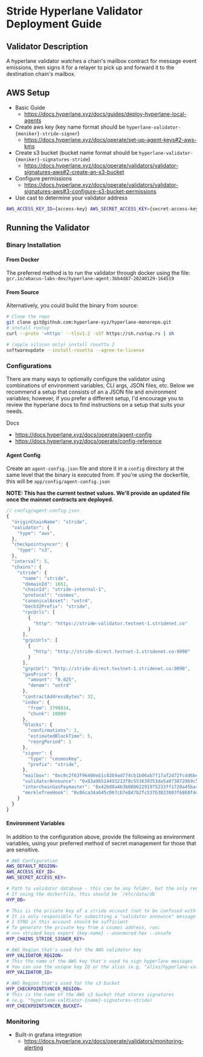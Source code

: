 # Stride Hyperlane Validator Deployment Guide
## Validator Description
A hyperlane validator watches a chain's mailbox contract for message event emissions, then signs it for a relayer to pick up and forward it to the destination chain's mailbox.


## AWS Setup
* Basic Guide
    * https://docs.hyperlane.xyz/docs/guides/deploy-hyperlane-local-agents
* Create aws key (key name format should be `hyperlane-validator-{moniker}-stride-signer`)
    * https://docs.hyperlane.xyz/docs/operate/set-up-agent-keys#2-aws-kms
* Create s3 bucket (bucket name format should be `hyperlane-validator-{moniker}-signatures-stride`)
    * https://docs.hyperlane.xyz/docs/operate/validators/validator-signatures-aws#2-create-an-s3-bucket
* Configure permissions
    * https://docs.hyperlane.xyz/docs/operate/validators/validator-signatures-aws#3-configure-s3-bucket-permissions
* Use cast to determine your validator address
```bash
AWS_ACCESS_KEY_ID={access-key} AWS_SECRET_ACCESS_KEY={secret-access-key} AWS_DEFAULT_REGION={aws-region} AWS_KMS_KEY_ID=alias/hyperlane-validator-{moniker}-stride-signer cast wallet address --aws
```


## Running the Validator
### Binary Installation

#### From Docker
The preferred method is to run the validator through docker using the file: `gcr.io/abacus-labs-dev/hyperlane-agent:3bb4d87-20240129-164519`

#### From Source
Alternatively, you could build the binary from source: 
```bash
# Clone the repo
git clone git@github.com:hyperlane-xyz/hyperlane-monorepo.git
# install rustup
curl --proto '=https' --tlsv1.2 -sSf https://sh.rustup.rs | sh

# (apple silicon only) install rosetta 2
softwareupdate --install-rosetta --agree-to-license
```


### Configurations
There are many ways to optionally configure the validator using combinations of environment variables, CLI args, JSON files, etc. Below we recommend a setup that consists of an a JSON file and environment variables; however, if you prefer a different setup, I'd encourage you to review the hyperlane docs to find instructions on a setup that suits your needs.

Docs
  * https://docs.hyperlane.xyz/docs/operate/agent-config
  * https://docs.hyperlane.xyz/docs/operate/config-reference

#### Agent Config
Create an `agent-config.json` file and store it in a `config` directory at the same level that the binary is executed from. If you're using the dockerfile, this will be `app/config/agent-config.json`

**NOTE: This has the current testnet values. We'll provide an updated file once the mainnet contracts are deployed.**

```js
// config/agent-config.json
{
  "originChainName": "stride",
  "validator": {
    "type": "aws",
  },
  "checkpointsyncer": {
    "type": "s3",
  },
  "interval": 5,
  "chains": {
    "stride": {
      "name": "stride",
      "domainId": 1651,
      "chainId": "stride-internal-1",
      "protocol": "cosmos",
      "canonicalAsset": "ustrd",
      "bech32Prefix": "stride",
      "rpcUrls": [
        {
          "http": "https://stride-validator.testnet-1.stridenet.co"
        }
      ],
      "grpcUrls": [
        {
          "http": "http://stride-direct.testnet-1.stridenet.co:9090"
        }
      ],
      "grpcUrl": "http://stride-direct.testnet-1.stridenet.co:9090",
      "gasPrice": {
        "amount": "0.025",
        "denom": "ustrd"
      },
      "contractAddressBytes": 32,
      "index": {
        "from": 3799834,
        "chunk": 10000
      },
      "blocks": {
        "confirmations": 1,
        "estimatedBlockTime": 5,
        "reorgPeriod": 1
      },
      "signer": {
        "type": "cosmosKey",
        "prefix": "stride",
      },
      "mailbox": "0xc9c2f63f96400eb1c83b9ad774cb1b06ab7f17af2d72fcdd6be8d4910f193749",
      "validatorAnnounce": "0x83a96514493213f8c553639353da5a8738729b9c546f324c3b5a2b1d59474b0a",
      "interchainGasPaymaster": "0x42bd8a4b3b08062291975233ff1720a45ba43ceda0d9c865d2e07379dcad17b2",
      "merkleTreeHook": "0x86ca34a645c067cb7e847b2fc537b3823803f6860f4dd4779a997c30085a59dc"
    }
  }
}
```

#### Environment Variables
In addition to the configuration above, provide the following as environment variables, using your preferred method of secret management for those that are sensitive.

```bash
# AWS Configuration
AWS_DEFAULT_REGION=
AWS_ACCESS_KEY_ID=
AWS_SECRET_ACCESS_KEY=

# Path to validator database - this can be any folder, but the only requirement is that the directory must exist
# If using the dockerfile, this should be `/etc/data/db`
HYP_DB=

# This is the private key of a stride account (not to be confused with the AWS validator key that signs hyperlane messages)
# It is only responsible for submitting a "validator announce" message when registering the validator
# 1 STRD in this account should be sufficient
# To generate the private key from a cosmos address, run:
# >>> strided keys export {key-name} --unarmored-hex --unsafe
HYP_CHAINS_STRIDE_SIGNER_KEY=

# AWS Region that's used for the AWS validator key
HYP_VALIDATOR_REGION=
# This the name of the AWS key that's used to sign hyperlane messages
# You can use the unique key ID or the alias (e.g. "alias/hyperlane-validator-{name}-stride-signer")
HYP_VALIDATOR_ID=

# AWS Region that's used for the s3 bucket
HYP_CHECKPOINTSYNCER_REGION=
# This is the name of the AWS s3 bucket that stores signatures
# (e.g. "hyperlane-valdiator-{name}-signatures-stride)
HYP_CHECKPOINTSYNCER_BUCKET=
```


### Monitoring
* Built-in grafana integration
    * https://docs.hyperlane.xyz/docs/operate/validators/monitoring-alerting
